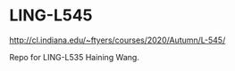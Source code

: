 # LING-L545

http://cl.indiana.edu/~ftyers/courses/2020/Autumn/L-545/

Repo for LING-L535 Haining Wang.
